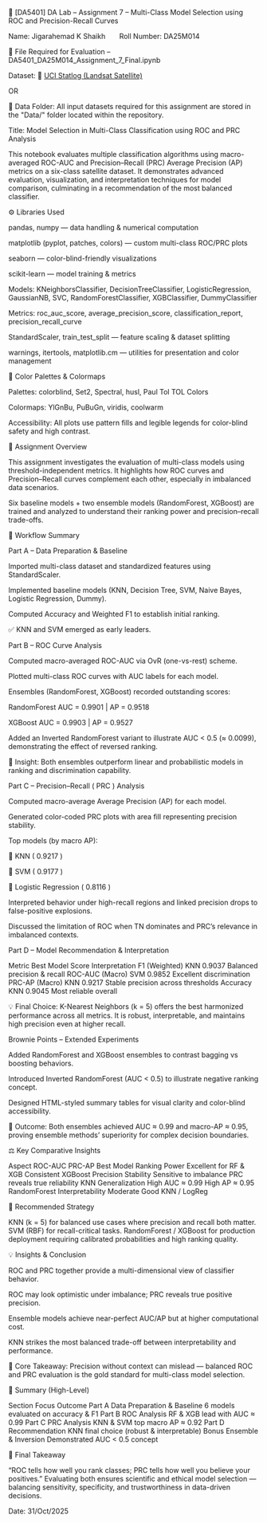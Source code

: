 🧾 [DA5401] DA Lab – Assignment 7 – Multi-Class Model Selection using ROC and Precision-Recall Curves

Name: Jigarahemad K Shaikh  Roll Number: DA25M014

📂 File Required for Evaluation – DA5401_DA25M014_Assignment_7_Final.ipynb


Dataset: 🔗 [UCI Statlog (Landsat Satellite)](https://archive.ics.uci.edu/ml/datasets/Statlog+(Landsat+Satellite))

OR

📁 Data Folder:
All input datasets required for this assignment are stored in the "Data/" folder located within the repository.


Title: Model Selection in Multi-Class Classification using ROC and PRC Analysis

This notebook evaluates multiple classification algorithms using macro-averaged ROC-AUC and Precision–Recall (PRC) Average Precision (AP) metrics on a six-class satellite dataset.
It demonstrates advanced evaluation, visualization, and interpretation techniques for model comparison, culminating in a recommendation of the most balanced classifier.


⚙️ Libraries Used

pandas, numpy — data handling & numerical computation

matplotlib (pyplot, patches, colors) — custom multi-class ROC/PRC plots

seaborn — color-blind-friendly visualizations

scikit-learn — model training & metrics

Models: KNeighborsClassifier, DecisionTreeClassifier, LogisticRegression, GaussianNB, SVC, RandomForestClassifier, XGBClassifier, DummyClassifier

Metrics: roc_auc_score, average_precision_score, classification_report, precision_recall_curve

StandardScaler, train_test_split — feature scaling & dataset splitting

warnings, itertools, matplotlib.cm — utilities for presentation and color management


🎨 Color Palettes & Colormaps

Palettes: colorblind, Set2, Spectral, husl, Paul Tol TOL Colors

Colormaps: YlGnBu, PuBuGn, viridis, coolwarm

Accessibility: All plots use pattern fills and legible legends for color-blind safety and high contrast.



🧠 Assignment Overview

This assignment investigates the evaluation of multi-class models using threshold-independent metrics.
It highlights how ROC curves and Precision–Recall curves complement each other, especially in imbalanced data scenarios.

Six baseline models + two ensemble models (RandomForest, XGBoost) are trained and analyzed to understand their ranking power and precision–recall trade-offs.


🔧 Workflow Summary

Part A – Data Preparation & Baseline

Imported multi-class dataset and standardized features using StandardScaler.

Implemented baseline models (KNN, Decision Tree, SVM, Naive Bayes, Logistic Regression, Dummy).

Computed Accuracy and Weighted F1 to establish initial ranking.

✅ KNN and SVM emerged as early leaders.

Part B – ROC Curve Analysis

Computed macro-averaged ROC-AUC via OvR (one-vs-rest) scheme.

Plotted multi-class ROC curves with AUC labels for each model.

Ensembles (RandomForest, XGBoost) recorded outstanding scores:

RandomForest AUC = 0.9901 | AP = 0.9518

XGBoost AUC = 0.9903 | AP = 0.9527

Added an Inverted RandomForest variant to illustrate AUC < 0.5 (≈ 0.0099), demonstrating the effect of reversed ranking.

🧩 Insight: Both ensembles outperform linear and probabilistic models in ranking and discrimination capability.

Part C – Precision–Recall ( PRC ) Analysis

Computed macro-average Average Precision (AP) for each model.

Generated color-coded PRC plots with area fill representing precision stability.

Top models (by macro AP):

🥇 KNN ( 0.9217 )

🥈 SVM ( 0.9177 )

🥉 Logistic Regression ( 0.8116 )

Interpreted behavior under high-recall regions and linked precision drops to false-positive explosions.

Discussed the limitation of ROC when TN dominates and PRC’s relevance in imbalanced contexts.

Part D – Model Recommendation & Interpretation

Metric	Best Model	Score	Interpretation
F1 (Weighted)	KNN	0.9037	Balanced precision & recall
ROC-AUC (Macro)	SVM	0.9852	Excellent discrimination
PRC-AP (Macro)	KNN	0.9217	Stable precision across thresholds
Accuracy	KNN	0.9045	Most reliable overall

💡 Final Choice: K-Nearest Neighbors (k = 5) offers the best harmonized performance across all metrics.
It is robust, interpretable, and maintains high precision even at higher recall.


Brownie Points – Extended Experiments

Added RandomForest and XGBoost ensembles to contrast bagging vs boosting behaviors.

Introduced Inverted RandomForest (AUC < 0.5) to illustrate negative ranking concept.

Designed HTML-styled summary tables for visual clarity and color-blind accessibility.

🧩 Outcome: Both ensembles achieved AUC ≈ 0.99 and macro-AP ≈ 0.95, proving ensemble methods’ superiority for complex decision boundaries.

⚖️ Key Comparative Insights

Aspect	ROC-AUC	PRC-AP	Best Model
Ranking Power	Excellent for RF & XGB	Consistent	XGBoost
Precision Stability	Sensitive to imbalance	PRC reveals true reliability	KNN
Generalization	High AUC ≈ 0.99	High AP ≈ 0.95	RandomForest
Interpretability	Moderate	Good	KNN / LogReg

🧭 Recommended Strategy

KNN (k = 5) for balanced use cases where precision and recall both matter.
SVM (RBF) for recall-critical tasks.
RandomForest / XGBoost for production deployment requiring calibrated probabilities and high ranking quality.

💡 Insights & Conclusion

ROC and PRC together provide a multi-dimensional view of classifier behavior.

ROC may look optimistic under imbalance; PRC reveals true positive precision.

Ensemble models achieve near-perfect AUC/AP but at higher computational cost.

KNN strikes the most balanced trade-off between interpretability and performance.

📘 Core Takeaway: Precision without context can mislead — balanced ROC and PRC evaluation is the gold standard for multi-class model selection.

🧭 Summary (High-Level)

Section	Focus	Outcome
Part A	Data Preparation & Baseline	6 models evaluated on accuracy & F1
Part B	ROC Analysis	RF & XGB lead with AUC ≈ 0.99
Part C	PRC Analysis	KNN & SVM top macro AP ≈ 0.92
Part D	Recommendation	KNN final choice (robust & interpretable)
Bonus	Ensemble & Inversion	Demonstrated AUC < 0.5 concept


🧩 Final Takeaway

“ROC tells how well you rank classes; PRC tells how well you believe your positives.”
Evaluating both ensures scientific and ethical model selection — balancing sensitivity, specificity, and trustworthiness in data-driven decisions.

Date: 31/Oct/2025
